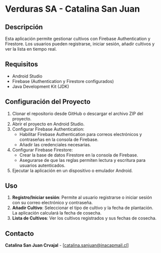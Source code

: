 # Verduras SA - Catalina San Juan

## Descripción
Esta aplicación permite gestionar cultivos con Firebase Authentication y Firestore. Los usuarios pueden registrarse, iniciar sesión, añadir cultivos y ver la lista en tiempo real.

## Requisitos
- Android Studio
- Firebase (Authentication y Firestore configurados)
- Java Development Kit (JDK)

## Configuración del Proyecto
1. Clonar el repositorio desde GitHub o descargar el archivo ZIP del proyecto.
2. Abrir el proyecto en Android Studio.
3. Configurar Firebase Authentication:
    - Habilitar Firebase Authentication para correos electrónicos y contraseñas en la consola de Firebase.
    - Añadir las credenciales necesarias.
4. Configurar Firebase Firestore:
    - Crear la base de datos Firestore en la consola de Firebase.
    - Asegurarse de que las reglas permiten lectura y escritura para usuarios autenticados.
5. Ejecutar la aplicación en un dispositivo o emulador Android.

## Uso
1. **Registro/Iniciar sesión**: Permite al usuario registrarse o iniciar sesión con su correo electrónico y contraseña.
2. **Añadir Cultivo**: Seleccionar el tipo de cultivo y la fecha de plantación. La aplicación calculará la fecha de cosecha.
3. **Lista de Cultivos**: Ver los cultivos registrados y sus fechas de cosecha.

## Contacto
**Catalina San Juan Crvajal** - [catalina.sanjuan@inacapmail.cl]
